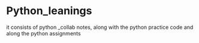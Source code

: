 # Python_leanings
it consists of python _collab notes, along with the python practice code and along the python assignments
